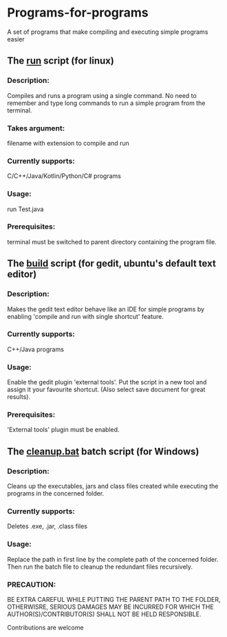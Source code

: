 # Programs-for-programs
A set of programs that make compiling and executing simple programs easier


## The [run](https://github.com/Drivers-lite/Programs-for-programs/blob/main/run) script (for linux)
### Description:
  Compiles and runs a program using a single command. No need to remember and type long commands to run a simple program from the terminal.
### Takes argument:
  filename with extension to compile and run
### Currently supports:
  C/C++/Java/Kotlin/Python/C# programs
### Usage:
  run Test.java
### Prerequisites:
  terminal must be switched to parent directory containing the program file.


## The [build](https://github.com/Drivers-lite/Programs-for-programs/blob/main/build) script (for gedit, ubuntu's default text editor)
### Description:
  Makes the gedit text editor behave like an IDE for simple programs by enabling 'compile and run with single shortcut' feature.
### Currently supports:
  C++/Java programs
### Usage:
  Enable the gedit plugin 'external tools'. Put the script in a new tool and assign it your favourite shortcut. (Also select save document for great results).
### Prerequisites:
  'External tools' plugin must be enabled.


## The [cleanup.bat](https://github.com/Drivers-lite/Programs-for-programs/blob/main/cleanup.bat) batch script (for Windows)
### Description:
  Cleans up the executables, jars and class files created while executing the programs in the concerned folder.
### Currently supports:
  Deletes .exe, .jar, .class files
### Usage:
  Replace the path in first line by the complete path of the concerned folder. Then run the batch file to cleanup the redundant files recursively.
### PRECAUTION:
  BE EXTRA CAREFUL WHILE PUTTING THE PARENT PATH TO THE FOLDER, OTHERWISRE, SERIOUS DAMAGES MAY BE INCURRED FOR WHICH THE AUTHOR(S)/CONTRIBUTOR(S) SHALL NOT BE HELD RESPONSIBLE.



Contributions are welcome
